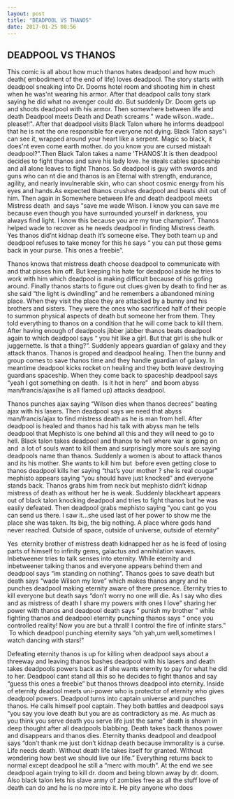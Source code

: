 ```yaml
---
layout: post
title: "DEADPOOL VS THANOS"
date: 2017-01-25 08:56
---
```

## DEADPOOL VS THANOS

This comic is all about how much thanos hates deadpool and how much death( embodiment of the end of life) loves deadpool. The story starts with deadpool sneaking into Dr. Dooms hotel room and shooting him in chest when he was'nt wearing his armor. After that deadpool calls tony stark saying he did what no avenger could do. But suddenly Dr. Doom gets up and shoots deadpool with his armor. Then somewhere between life and death Deadpool meets Death and Death screams " wade wilson..wade.. please!!". After that deadpool visits Black Talon where he informs deadpool that he is not the one responsible for everyone not dying. Black Talon says"i can see it, wrapped around your heart like a serpent. Magic so black, it does'nt even come earth mother. do you know you are cursed mistaah deadpool?".Then Black Talon takes a name 'THANOS'.It is then deadpool decides to fight thanos and save his lady love. he steals cables spaceship and all alone leaves to fight Thanos. So deadpool is guy with swords and guns who can nt die and thanos is an Eternal with strength, endurance, agility, and nearly invulnerable skin, who can shoot cosmic energy from his eyes and hands.As expected thanos crushes deadpool and beats shit out of him. Then again in Somewhere between life and death deadpool meets Mistress death  and says "save me wade Wilson. I know you can save me because even though you have surrounded yourself in darkness, you always find light. I know this because you are my true champion”. Thanos helped wade to recover as he needs deadpool in finding Mistress death. Yes thanos did’nt kidnap death it’s someone else. They both team up and deadpool refuses to take money for this he says “ you can put those gems back in your purse. This ones a freebie”.

Thanos knows that mistress death choose deadpool to communicate with and that pisses him off. But keeping his hate for deadpool aside he tries to work with him which deadpool is making difficult because of his gofing around. Finally thanos starts to figure out clues given by death to find her as she said “the light is dwindling” and he remembers a abandoned mining place. When they visit the place they are attacked by a bunny and his brothers and sisters. They were the ones who sacrificed half of their people to summon physical aspects of death but someone her from them. They told everything to thanos on a condition that he will come back to kill them. After having enough of deadpools jibber jabber thanos beats deadpool again to which deadpool says “ you hit like a girl. But that girl is she hulk or juggernette. Is that a thing?”. Suddenly appears guardian of galaxy and they attack thanos. Thanos is groped and deadpool healing. Then the bunny and group comes to save thanos time and they handle guardian of galaxy. In meantime deadpool kicks rocket on healing and they both leave destroying guardians spaceship. When they come back to spaceship deadpool says “yeah I got something on death.  Is it hot in here”  and boom abyss man/francis/ajax(he is all flamed up) attacks deadpool.

Thanos punches ajax saying “Wilson dies when thanos decrees” beating ajax with his lasers. Then deadpool says we need that abyss man/francis/ajax to find mistress death as he is man from hell. After deadpool is healed and thanos had his talk with abyss man he tells deadpool that Mephisto is one behind all this and they will need to go to hell. Black talon takes deadpool and thanos to hell where war is going on and  a lot of souls want to kill them and surprisingly more souls are saying deadpools name than thanos. Suddenly a women is about to attack thanos and its his mother. She wants to kill him but  before even getting close to thanos deadpool kills her saying “that’s your mother ? she is real cougar” mephisto appears saying “you should have just knocked” and everyone stands back. Thanos grabs him from neck but mephisto didn’t kidnap mistress of death as without her he is weak. Suddenly blackheart appears out of black talon knocking deadpool and tries to fight thanos but he was easily defeated. Then deadpool grabs mephisto saying “you cant go you can send us there. I saw it…she used last of her power to show me the place she was taken. Its big, the big nothing. A place where gods hand never reached. Outside of space, outside of universe, outside of eternity”

Yes  eternity brother of mistress death kidnapped her as he is feed of losing parts of himself to infinity gems, galactus and annihilation waves. Inbetweener tries to talk senses into eternity. While eternity and inbetweener talking thanos and everyone appears behind them and deadpool says “im standing on nothing”. Thanos goes to save death but death says “wade Wilson my love” which makes thanos angry and he punches deadpool making eternity aware of there presence. Eternity tries to kill everyone but death says “don’t worry no one will die. As I say who dies and as mistress of death I share my powers with ones I love” sharing her power with thanos and deadpool death says “ punish my brother ” while fighting thanos and deadpool eternity punching thanos says “ once you controlled reality! Now you are but a thrall! I control the fire of infinite stars.”  To which deadpool punching eternity says “oh yah,um well,sometimes I watch dancing with stars!”

Defeating eternity thanos is up for killing when deadpool says about a threeway and leaving thanos bashes deadpool with his lasers and death takes deadpools powers back as if she wants eternity to pay for what he did to her. Deadpool cant stand all this so he decides to fight thanos and say “guess this ones a freebie” but thanos throws deadpool into eternity. Inside of eternity deadool meets uni-power who is protector of eternity who gives deadpool powers. Deadpool turns into captain universe and punches thanos. He calls himself pool captain. They both battles and deadpool says “you say you love death but you are as contradictory as me. As much as you think you serve death you serve life just the same” death is shown in deep thought after all deadpools blabbing. Death takes back thanos power and disappears and thanos dies. Eternity thanks deadpool and deadpool says “don’t thank me just don’t kidnap death because immorality is a curse. Life needs death. Without death life takes itself for granted. Without wondering how best we should live our life.” Everything returns back to normal except deadpool he still a “merc with mouth”. At the end we see deadpool again trying to kill dr. doom and being blown away by dr. doom. Also black talon lets his slave army of zombies free as all the stuff love of death can do and he is no more into it. He pity anyone who does
